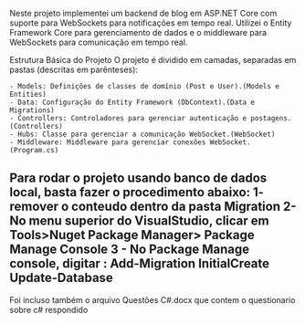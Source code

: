 Neste projeto implementei um backend de blog em ASP.NET Core com suporte para WebSockets para notificações em tempo real. Utilizei o Entity Framework Core para gerenciamento de dados e o middleware para WebSockets para comunicação em tempo real.

Estrutura Básica do Projeto
O projeto é dividido em camadas, separadas em pastas (descritas em parênteses):

    - Models: Definições de classes de domínio (Post e User).(Models e Entities)
    - Data: Configuração do Entity Framework (DbContext).(Data e Migrations)
    - Controllers: Controladores para gerenciar autenticação e postagens.(Controllers)
    - Hubs: Classe para gerenciar a comunicação WebSocket.(WebSocket)
    - Middleware: Middleware para gerenciar conexões WebSocket.(Program.cs)

  Para rodar o projeto usando banco de dados local, basta fazer o procedimento abaixo:
  1- remover o conteudo dentro da pasta Migration
  2- No menu superior do VisualStudio, clicar em Tools>Nuget Package Manager> Package Manage Console
  3 - No Package Manage console, digitar :
    Add-Migration InitialCreate
    Update-Database
---------------------------
Foi incluso também o arquivo Questões C#.docx que contem o questionario sobre c# respondido
    

